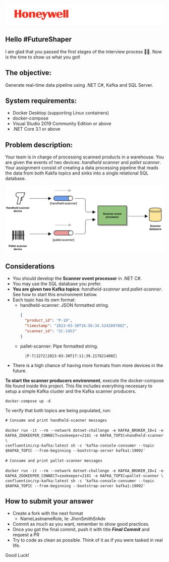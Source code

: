 <img src="./media/Honeywell_Spot_Red+BlackTagline_Right_PNG.png" alt="Honeywell Logo" />

## Hello #FutureShaper
I am glad that you passed the first stages of the interview process 🎉🥳. Now is the time to show us what you got! 

## The objective: 
Generate real-time data pipeline using .NET C#, Kafka and SQL Server.

## System requirements:

- Docker Desktop (supporting Linux containers)
- docker-compose
- Visual Studio 2019 Community Edition or above
- .NET Core 3.1 or above

## Problem description:
Your team is in charge of processing scanned products in a warehouse. You are given the events of two devices: *handheld scanner* and *pallet scanner*. Your assignment consist of creating a data processing pipeline that reads the data from both Kakfa topics and sinks into a single relational SQL database.

<img src="./media/dotnet-kafka-coding-challenge.png" alt=".NET & Kafka coding challenge" />


## Considerations
* You should develop the **Scanner event processor** in .NET C#.
* You may use the SQL database you prefer.
* **You are given two Kafka topics**: *handheld-scanner* and *pallet-scanner*. See how to start this environment below.
* Each topic has its own format:
  - handheld-scanner: JSON formatted string.
    ```json
    {
      "product_id": "P-10",
      "timestamp": "2023-03-30T16:56:34.524209700Z",
      "scanner_id": "SC-1453"
    }
    ```
  - pallet-scanner: Pipe formatted string.
    ```
      |P-7|1272|2023-03-30T17:11:39.217821400Z|
    ```
* There is a high chance of having more formats from more devices in the future.

**To start the scanner producers environment**, execute the docker-compose file found inside this project. This file includes everything necessary to setup a simple Kafka cluster and the Kafka scanner producers.
```shell 
docker-compose up -d
```

To verify that both topics are being populated, run:
```shell 
# Consume and print handheld-scanner messages

docker run -it --rm --network dotnet-challenge -e KAFKA_BROKER_ID=1 -e KAFKA_ZOOKEEPER_CONNECT=zookeeper=2181 -e KAFKA_TOPIC=handheld-scanner \
confluentinc/cp-kafka:latest sh -c 'kafka-console-consumer --topic $KAFKA_TOPIC --from-beginning --bootstrap-server kafka1:19092'

# Consume and print pallet-scanner messages

docker run -it --rm --network dotnet-challenge -e KAFKA_BROKER_ID=1 -e KAFKA_ZOOKEEPER_CONNECT=zookeeper=2181 -e KAFKA_TOPIC=pallet-scanner \
confluentinc/cp-kafka:latest sh -c 'kafka-console-consumer --topic $KAFKA_TOPIC --from-beginning --bootstrap-server kafka1:19092'
```


## How to submit your answer
- Create a fork with the next format
  -	NameLastnameRole, Ie: JhonSmithSrAdv 
-	Commit as much as you want, remember to show good practices. 
-	Once you got the final commit, push it with title ***Final Commit*** and request a PR
- Try to code as clean as possible. Think of it as if you were tasked in real life.

Good Luck!